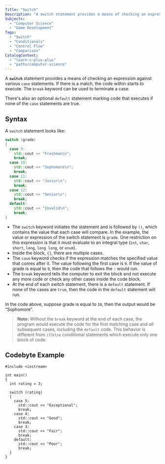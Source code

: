 ```yaml
---
Title: "Switch"
Description: "A switch statement provides a means of checking an expression against various case statements."
Subjects:
  - "Computer Science"
  - "Game Development"
Tags:
  - "Switch"
  - "Conditionals"
  - "Control Flow"
  - "Comparison"
CatalogContent:
  - "learn-c-plus-plus"
  - "paths/computer-science"
---
```


A **`switch`** statement provides a means of checking an expression against various `case` statements. If there is a match, the code within starts to execute. The `break` keyword can be used to terminate a case.

There's also an optional `default` statement marking code that executes if none of the `case` statements are true.

## Syntax

A `switch` statement looks like:

```cpp
switch (grade)
{
  case 9:
    std::cout << "Freshman\n";
    break;
  case 10:
    std::cout << "Sophomore\n";
    break;
  case 11:
    std::cout << "Junior\n";
    break;
  case 12:
    std::cout << "Senior\n";
    break;
  default:
    std::cout << "Invalid\n";
    break;
}
```

- The `switch` keyword initiates the statement and is followed by `()`, which contains the value that each case will compare. In the example, the value or expression of the switch statement is `grade`. One restriction on this expression is that it must evaluate to an integral type (`int`, `char`, `short`, `long`, `long long`, or `enum`).
- Inside the block, `{}`, there are multiple cases.
- The `case` keyword checks if the expression matches the specified value that comes after it. The value following the first case is `9`. If the value of grade is equal to `9`, then the code that follows the `:` would run.
- The `break` keyword tells the computer to exit the block and not execute any more code or check any other cases inside the code block.
- At the end of each switch statement, there is a `default` statement. If none of the cases are `true`, then the code in the `default` statement will run.

In the code above, suppose grade is equal to `10`, then the output would be “Sophomore”.

> **Note:** Without the `break` keyword at the end of each case, the program would execute the code for the first matching case and _all_ subsequent cases, including the `default` code. This behavior is different from `if`/`else` conditional statements which execute only one block of code.

## Codebyte Example

```codebyte/cpp
#include <iostream>

int main()
{
  int rating = 3;

  switch (rating)
  {
    case 5:
      std::cout << "Exceptional";
      break;
    case 4:
      std::cout << "Good";
      break;
    case 3:
      std::cout << "Fair";
      break;
    default:
      std::cout << "Poor";
      break;
  }
}
```
